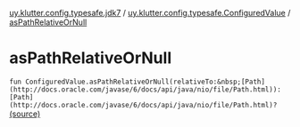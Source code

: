 [uy.klutter.config.typesafe.jdk7](../index.md) / [uy.klutter.config.typesafe.ConfiguredValue](index.md) / [asPathRelativeOrNull](.)


# asPathRelativeOrNull

`fun ConfiguredValue.asPathRelativeOrNull(relativeTo:&nbsp;[Path](http://docs.oracle.com/javase/6/docs/api/java/nio/file/Path.html)): [Path](http://docs.oracle.com/javase/6/docs/api/java/nio/file/Path.html)?` [(source)](https://github.com/kohesive/klutter/blob/master/config-typesafe-jdk7/src/main/kotlin/uy/klutter/config/typesafe/jdk7/TypesafeConfig_Jdk7_Ext.kt#L11)


